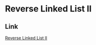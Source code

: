 # Reverse Linked List II

## Link
[Reverse Linked List II](https://leetcode.com/problems/reverse-linked-list-ii)
